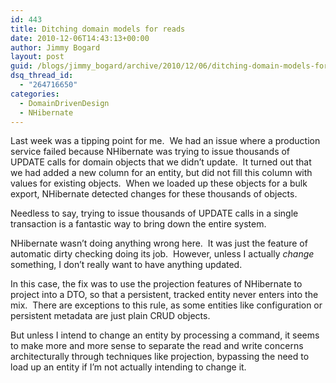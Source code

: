 ```yaml
---
id: 443
title: Ditching domain models for reads
date: 2010-12-06T14:43:13+00:00
author: Jimmy Bogard
layout: post
guid: /blogs/jimmy_bogard/archive/2010/12/06/ditching-domain-models-for-reads.aspx
dsq_thread_id:
  - "264716650"
categories:
  - DomainDrivenDesign
  - NHibernate
---
```

Last week was a tipping point for me.&#160; We had an issue where a production service failed because NHibernate was trying to issue thousands of UPDATE calls for domain objects that we didn’t update.&#160; It turned out that we had added a new column for an entity, but did not fill this column with values for existing objects.&#160; When we loaded up these objects for a bulk export, NHibernate detected changes for these thousands of objects.

Needless to say, trying to issue thousands of UPDATE calls in a single transaction is a fantastic way to bring down the entire system.

NHibernate wasn’t doing anything wrong here.&#160; It was just the feature of automatic dirty checking doing its job.&#160; However, unless I actually _change_ something, I don’t really want to have anything updated.

In this case, the fix was to use the projection features of NHibernate to project into a DTO, so that a persistent, tracked entity never enters into the mix.&#160; There are exceptions to this rule, as some entities like configuration or persistent metadata are just plain CRUD objects. 

But unless I intend to change an entity by processing a command, it seems to make more and more sense to separate the read and write concerns architecturally through techniques like projection, bypassing the need to load up an entity if I’m not actually intending to change it.